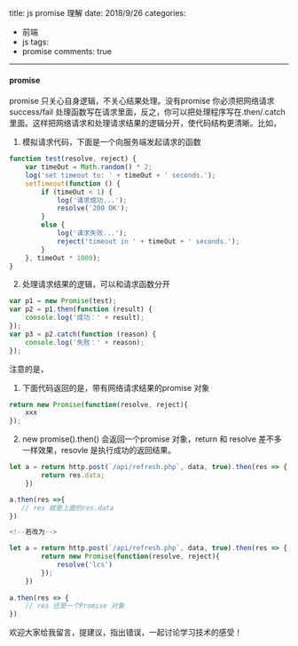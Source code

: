 title: js  promise 理解
date: 2018/9/26
categories:
- 前端
- js
tags:
- promise
comments: true
---

#### promise
promise 只关心自身逻辑，不关心结果处理。没有promise 你必须把网络请求success/fail 处理函数写在请求里面，反之，你可以把处理程序写在.then/.catch里面。这样把网络请求和处理请求结果的逻辑分开，使代码结构更清晰。比如，
1. 模拟请求代码，下面是一个向服务端发起请求的函数
```js
function test(resolve, reject) {
    var timeOut = Math.random() * 2;
    log('set timeout to: ' + timeOut + ' seconds.');
    setTimeout(function () {
        if (timeOut < 1) {
            log('请求成功...');
            resolve('200 OK');
        }
        else {
            log('请求失败...');
            reject('timeout in ' + timeOut + ' seconds.');
        }
    }, timeOut * 1000);
}
```
2. 处理请求结果的逻辑，可以和请求函数分开
```js
var p1 = new Promise(test);
var p2 = p1.then(function (result) {
    console.log('成功：' + result);
});
var p3 = p2.catch(function (reason) {
    console.log('失败：' + reason);
});
```
注意的是，
1. 下面代码返回的是，带有网络请求结果的promise 对象
```js
return new Promise(function(resolve, reject){
    xxx
});
```
2. new promise().then() 会返回一个promise 对象，return 和 resolve 差不多一样效果，resovle 是执行成功的返回结果。
```js
let a = return http.post(`/api/refresh.php`, data, true).then(res => {
        return res.data;
    })

a.then(res =>{
   // res 就是上面的res.data
})

<!--若改为-->

let a = return http.post(`/api/refresh.php`, data, true).then(res => {
        return new Promise(function(resolve, reject){
            resolve('lcs')
        });
    })
    
a.then(res => {
    // res 还是一个Promise 对象
})
```

欢迎大家给我留言，提建议，指出错误，一起讨论学习技术的感受！